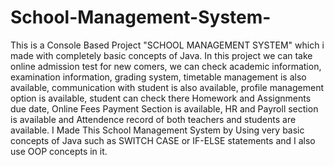 # School-Management-System-
This is a Console Based Project "SCHOOL MANAGEMENT SYSTEM" which i made with completely basic concepts of Java.
In this project we can take online admission test for new comers, we can check academic information, examination information, grading system, timetable management is also available, communication with student is also available, profile management option is available, student can check there Homework and Assignments due date, Online Fees Payment Section is available, HR and Payroll section is available and Attendence record of both teachers and students are available.
I Made This School Management System by Using very basic concepts of Java such as SWITCH CASE or IF-ELSE statements and I also use OOP concepts in it.
